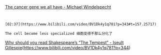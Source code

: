 [The cancer gene we all have - Michael Windelspecht](https://www.bilibili.com/video/BV1Dk4y1q781?p=343)

```ad-note


[02:37](https://www.bilibili.com/video/BV1Dk4y1q781?p=343#t=157.25717)

The cell become less specialized 细胞变得不那么分化了

```

[Why should you read Shakespeare’s “The Tempest” - Iseult Gillespie]()(https://www.bilibili.com/video/BV1Dk4y1q781?p=344)

```ad-note



```